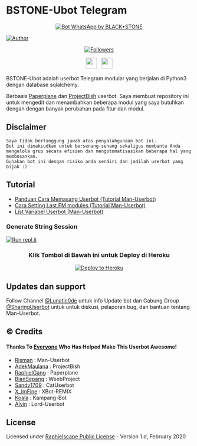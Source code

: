 # BSTONE-Ubot Telegram

<p align="center">
<a href="#"><img title="Bot WhatsApp by BLACK•STONE" src="https://telegra.ph/file/383c40053bf43b7889274.jpg?colorA=%23ff0000&colorB=%23017e40&style=for-the-badge"></a>
</p> 
<a href="https://github.com/black23stone"><img title="Author" src="https://img.shields.io/badge/Author-BLACK•STONE-orange.svg?style=for-the-badge&logo=github"></a>
</p>
<p align="center">
<a href="https://github.com/black23stone/followers"><img title="Followers" src="https://img.shields.io/github/followers/zeeoneofc?color=red&style=flat-square"></a>
</p>
<p align='center'>
   <a href="https://wa.me/62"><img height="30" src="https://c.top4top.io/p_1837yybbf0.jpeg"></a>&nbsp;&nbsp;
   <a href="https://instagram.com/apisesad"><img height="30" src="https://raw.githubusercontent.com/TobyG74/TobyG74/main/instagram.jpg"></a>

BSTONE-Ubot adalah userbot Telegram modular yang berjalan di Python3 dengan database sqlalchemy.

Berbasis [Paperplane](https://github.com/RaphielGang/Telegram-UserBot) dan [ProjectBish](https://github.com/adekmaulana/ProjectBish) userbot.
Saya membuat repository ini untuk mengedit dan menambahkan beberapa modul yang saya butuhkan dengan dengan banyak perubahan pada fitur dan modul.

## Disclaimer

```
Saya tidak bertanggung jawab atas penyalahgunaan bot ini.
Bot ini dimaksudkan untuk bersenang-senang sekaligus membantu Anda
mengelola grup secara efisien dan mengotomatisasikan beberapa hal yang membosankan.
Gunakan bot ini dengan risiko anda sendiri dan jadilah userbot yang bijak :)
```

## Tutorial

- [Panduan Cara Memasang Userbot (Tutorial Man-Userbot)](https://mrismanaziz.medium.com/cara-memasang-userbot-telegram-repo-man-userbot-deploy-di-heroku-c56d1f8b5537)
- [Cara Setting Last.FM modules (Tutorial Man-Userbot)](https://telegra.ph/How-to-set-up-LastFM-module-for-Paperplane-userbot-11-02)
- [List Variabel Userbot (Man-Userbot)](https://telegra.ph/List-Variabel-Heroku-untuk-Man-Userbot-09-22)

### Generate String Session
[![Run repl.it](https://img.shields.io/badge/run-string__session.py-blue?style=for-the-badge&logo=repl.it)](https://repl.it/@mrismanaziz/stringenSession?lite=1&outputonly=1)

<h3 align="center">Klik Tombol di Bawah ini untuk Deploy di Heroku</h3>
<p align="center"><a href="https://heroku.com/deploy?template=https://github.com/black23stone/BSTONE-Ubot"><img src="https://www.herokucdn.com/deploy/button.png" alt="Deploy to Heroku" target="_blank"/></a></p>

## Updates dan support

Follow Channel [@Lunatic0de](https://t.me/Lunatic0de) untuk info Update bot dan Gabung Group [@SharingUserbot](https://t.me/SharingUserbot) untuk untuk diskusi, pelaporan bug, dan bantuan tentang Man-Userbot.

## © Credits
#### Thanks To [Everyone](https://github.com/mrismanaziz/Man-Userbot/graphs/contributors) Who Has Helped Make This Userbot Awesome!
*   [Risman](https://github.com/mrismanaziz/Man-Userbot) :  Man-Userbot
*   [AdekMaulana](https://github.com/adekmaulana) : ProjectBish
*   [RaphielGang](https://github.com/RaphielGang) : Paperplane
*   [BianSepang](https://github.com/BianSepang/WeebProject) : WeebProject
*   [Sandy1709](https://github.com/sandy1709/catuserbot) : CatUserbot
*   [X_ImFine](https://github.com/ximfine) :  XBot-REMIX
*   [Koala](https://github.com/ManusiaRakitan/Kampang-Bot) : Kampang-Bot
*   [Alvin](https://github.com/Zora24/Lord-Userbot) : Lord-Userbot

## License
Licensed under [Raphielscape Public License](https://github.com/mrismanaziz/Man-Userbot/blob/Man-Userbot/LICENSE) - Version 1.d, February 2020
